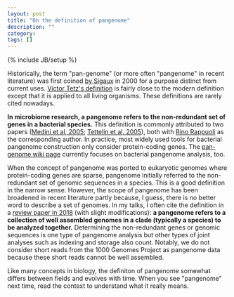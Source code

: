 ```yaml
---
layout: post
title: "On the definition of pangenome"
description: ""
category: 
tags: []
---
```

{% include JB/setup %}

Historically, the term "pan-genome" (or more often "pangenome" in recent
literature) was first coined [by Sigaux][first] in
2000 for a purpose distinct from current uses. [Victor Tetz's
definition][origin0] is fairly close to the modern definition except that it is
applied to all living organisms. These definitions are rarely cited nowadays.

**In microbiome research, a pangenome refers to the non-redundant set of genes in a bacterial species.**
This definition is commonly attributed to two papers ([Medini et al,
2005][origin1]; [Tettelin et al, 2005][origin2]), both with [Rino Rappuoli][rr]
as the corresponding author. In practice, most widely used tools for
bacterial pangenome construction only consider protein-coding genes.
The [pan-genome wiki page][wiki] currently focuses on bacterial pangenome
analysis, too.

When the concept of pangenome was ported to eukaryotic genomes where
protein-coding genes are sparse, pangenome initially referred to the
non-redundant set of genomic sequences in a species. This is a good definition
in the narrow sense. However, the scope of pangenome has been broadened in
recent literature partly because, I guess, there is no better word to describe a set of genomes.
In my talks, I often cite the definition in a [review paper
in 2018][comp-review] (with slight modifications): **a pangenome refers to a
collection of well assembled genomes in a clade (typically a species) to be analyzed together.** Determining the
non-redundant genes or genomic sequences is one type of pangenome analysis but other
types of joint analyses such as indexing and storage also count. Notably, we do
not consider short reads from the 1000 Genomes Project as pangenome data
because these short reads cannot be well assembled.

Like many concepts in biology, the definiton of pangenome somewhat differs
between fields and evolves with time. When you see "pangenome" next time, read
the context to understand what it really means.

[comp-review]: https://pubmed.ncbi.nlm.nih.gov/27769991/
[first]: https://pubmed.ncbi.nlm.nih.gov/11261250/
[origin1]: https://pubmed.ncbi.nlm.nih.gov/16185861/
[origin2]: https://pubmed.ncbi.nlm.nih.gov/16172379/
[rr]: https://en.wikipedia.org/wiki/Rino_Rappuoli
[pm-search]: https://pubmed.ncbi.nlm.nih.gov/?term=%22pangenome%22+OR+%22pan-genome%22%5Btiab%5D&filter=years.1982-2005
[origin0]: https://pubmed.ncbi.nlm.nih.gov/15990697/
[wiki]: https://en.wikipedia.org/wiki/Pan-genome
